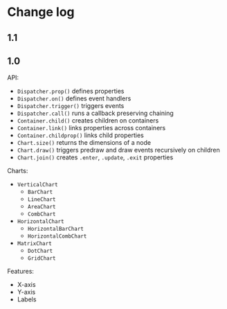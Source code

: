 # Change log

## 1.1

## 1.0

API:

- `Dispatcher.prop()` defines properties
- `Dispatcher.on()` defines event handlers
- `Dispatcher.trigger()` triggers events
- `Dispatcher.call()` runs a callback preserving chaining
- `Container.child()` creates children on containers
- `Container.link()` links properties across containers
- `Container.childprop()` links child properties
- `Chart.size()` returns the dimensions of a node
- `Chart.draw()` triggers predraw and draw events recursively on children
- `Chart.join()` creates `.enter`, `.update`, `.exit` properties

Charts:

- `VerticalChart`
  - `BarChart`
  - `LineChart`
  - `AreaChart`
  - `CombChart`
- `HorizontalChart`
  - `HorizontalBarChart`
  - `HorizontalCombChart`
- `MatrixChart`
  - `DotChart`
  - `GridChart`

Features:

- X-axis
- Y-axis
- Labels
